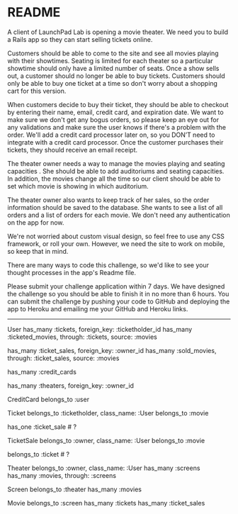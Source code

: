 # README

A client of LaunchPad Lab is opening a movie theater. We need you to build a Rails app so they can start selling tickets online.

Customers should be able to come to the site and see all movies playing with their showtimes. Seating is limited for each theater so a particular showtime should only have a limited number of seats. Once a show sells out, a customer should no longer be able to buy tickets. Customers should only be able to buy one ticket at a time so don't worry about a shopping cart for this version.

When customers decide to buy their ticket, they should be able to checkout by entering their name, email, credit card, and expiration date. We want to make sure we don't get any bogus orders, so please keep an eye out for any validations and make sure the user knows if there's a problem with the order. We'll add a credit card processor later on, so you DON’T need to integrate with a credit card processor. Once the customer purchases their tickets, they should receive an email receipt.

The theater owner needs a way to manage the movies playing and seating capacities . She should be able to add auditoriums and seating capacities. In addition, the movies change all the time so our client should be able to set which movie is showing in which auditorium.

The theater owner also wants to keep track of her sales, so the order information should be saved to the database. She wants to see a list of all orders and a list of orders for each movie. We don't need any authentication on the app for now.

We're not worried about custom visual design, so feel free to use any CSS framework, or roll your own. However, we need the site to work on mobile, so keep that in mind.

There are many ways to code this challenge, so we'd like to see your thought processes in the app's Readme file.

Please submit your challenge application within 7 days. We have designed the challenge so you should be able to finish it in no more than 6 hours. You can submit the challenge by pushing your code to GitHub and deploying the app to Heroku and emailing me your GitHub and Heroku links.

---

User
  has_many :tickets, foreign_key: :ticketholder_id
  has_many :ticketed_movies, through: :tickets, source: :movies

  has_many :ticket_sales, foreign_key: :owner_id
  has_many :sold_movies, through: :ticket_sales, source: :movies

  has_many :credit_cards

  has_many :theaters, foreign_key: :owner_id

CreditCard
  belongs_to :user

Ticket
  belongs_to :ticketholder, class_name: :User
  belongs_to :movie

  has_one :ticket_sale # ?

TicketSale
  belongs_to :owner, class_name: :User
  belongs_to :movie

  belongs_to :ticket # ?

Theater
  belongs_to :owner, class_name: :User
  has_many :screens
  has_many :movies, through: :screens

Screen
  belongs_to :theater
  has_many :movies

Movie
  belongs_to :screen
  has_many :tickets
  has_many :ticket_sales
